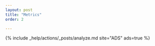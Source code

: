 ```yaml
---
layout: post
title: "Metrics"
order: 2

---
```


{% include _help/actions/_posts/analyze.md site="ADS" ads=true %}
